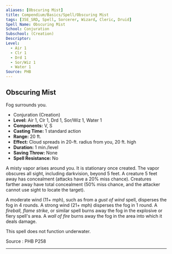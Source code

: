 ```yaml
---
aliases: [Obscuring Mist]
title: Compendium/Basics/Spell/Obscuring Mist
tags: [35E_SRD, Spell, Sorcerer, Wizard, Cleric, Druid]
Spell Name: Obscuring Mist
School: Conjuration
Subschool: (Creation)
Descriptor: 
Level:
  - Air 1
  - Clr 1
  - Drd 1
  - Sor/Wiz 1
  - Water 1
Source: PHB
---
```



## Obscuring Mist

Fog surrounds you.

*   Conjuration (Creation)
*   **Level:** Air 1, Clr 1, Drd 1, Sor/Wiz 1, Water 1
*   **Components:** V, S
*   **Casting Time:** 1 standard action
*   **Range:** 20 ft.
*   **Effect:** Cloud spreads in 20-ft. radius from you, 20 ft. high
*   **Duration:** 1 min./level
*   **Saving Throw:** None
*   **Spell Resistance:** No

<p>A misty vapor arises around you. It is stationary once created. The vapor obscures all sight, including darkvision, beyond 5 feet. A creature 5 feet away has concealment (attacks have a 20% miss chance). Creatures farther away have total concealment (50% miss chance, and the attacker cannot use sight to locate the target).</p><p>A moderate wind (11+ mph), such as from a <i>gust of wind</i> spell, disperses the fog in 4 rounds. A strong wind (21+ mph) disperses the fog in 1 round. A <i>fireball, flame strike</i>, or similar spell burns away the fog in the explosive or fiery spell's area. A <i>wall of fire</i> burns away the fog in the area into which it deals damage.</p><p>This spell does not function underwater.</p>

Source : PHB P258

---
